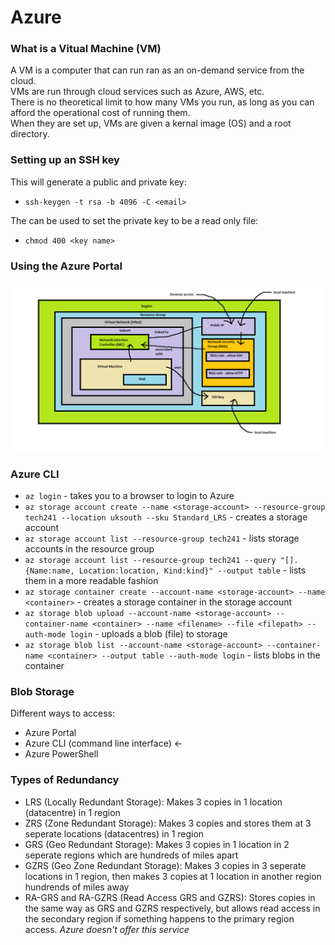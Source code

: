 # Azure

### What is a Vitual Machine (VM)

A VM is a computer that can run ran as an on-demand service from the cloud.  
VMs are run through cloud services such as Azure, AWS, etc.  
There is no theoretical limit to how many VMs you run,
as long as you can afford the operational cost of running them.  
When they are set up, VMs are given a kernal image (OS)
and a root directory.

### Setting up an SSH key

This will generate a public and private key:  
* `ssh-keygen -t rsa -b 4096 -C <email>`

The can be used to set the private key to be a read only file:  
* `chmod 400 <key name>`

### Using the Azure Portal

![VM Diagram](./My_VM_diagram.png)

### Azure CLI

* `az login` - takes you to a browser to login to Azure
* `az storage account create --name <storage-account> --resource-group tech241 --location uksouth --sku Standard_LRS` - creates a storage account
* `az storage account list --resource-group tech241` - lists storage accounts in the resource group
* `az storage account list --resource-group tech241 --query "[].{Name:name, Location:location, Kind:kind}" --output table` - lists them in a more readable fashion
* `az storage container create --account-name <storage-account> --name <container>` - creates a storage container in the storage account
* `az storage blob upload --account-name <storage-account> --container-name <container> --name <filename> --file <filepath> --auth-mode login` - uploads a blob (file) to storage
* `az storage blob list --account-name <storage-account> --container-name <container> --output table --auth-mode login` - lists blobs in the container

### Blob Storage

Different ways to access:
* Azure Portal
* Azure CLI (command line interface) <-
* Azure PowerShell

### Types of Redundancy

* LRS (Locally Redundant Storage): Makes 3 copies in 1 location (datacentre) in 1 region
* ZRS (Zone Redundant Storage): Makes 3 copies and stores them at 3 seperate locations (datacentres) in 1 region
* GRS (Geo Redundant Storage): Makes 3 copies in 1 location in 2 seperate regions which are hundreds of miles apart
* GZRS (Geo Zone Redundant Storage): Makes 3 copies in 3 seperate locations in 1 region, then makes 3 copies at 1 location in another region hundrends of miles away
* RA-GRS and RA-GZRS (Read Access GRS and GZRS): Stores copies in the same way as GRS and GZRS respectively, but allows read access in the secondary region if something happens to the primary region access. *Azure doesn't offer this service*